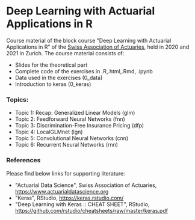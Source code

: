 # Deep Learning with Actuarial Applications in R
Course material of the block course "Deep Learning with Actuarial Applications in R" of the [Swiss Association of Actuaries](www.actuaries.ch), held in 2020 and 2021 in Zurich. The course material consists of:
- Slides for the theoretical part
- Complete code of the exercises in .R,.html,.Rmd, .ipynb
- Data used in the exercises (0_data)
- Introduction to keras (0_keras)

### Topics:
- Topic 1: Recap: Generalized Linear Models (glm)
- Topic 2: Feedforward Neural Networks (fnn)
- Topic 3: Discrimination-Free Insurance Pricing (dfp)
- Topic 4: LocalGLMnet (lgn)
- Topic 5: Convolutional Neural Networks (cnn)
- Topic 6: Recurrent Neural Networks (rnn)

### References
Please find below links for supporting literature:
- "Actuarial Data Science", Swiss Association of Actuaries, https://www.actuarialdatascience.org
- "Keras", RStudio, https://keras.rstudio.com/
- "Deep Learning with Keras :: CHEAT SHEET", RStudio, https://github.com/rstudio/cheatsheets/raw/master/keras.pdf

